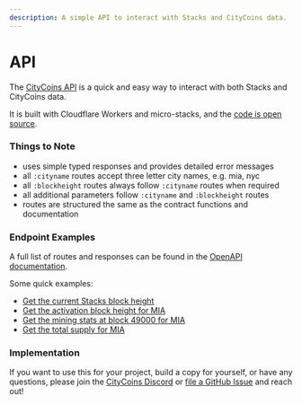 ```yaml
---
description: A simple API to interact with Stacks and CityCoins data.
---
```


# API

The [CityCoins API](https://api.citycoins.co) is a quick and easy way to interact with both Stacks and CityCoins data.

It is built with Cloudflare Workers and micro-stacks, and the [code is open source](https://github.com/citycoins/api).

### Things to Note

* uses simple typed responses and provides detailed error messages
* all `:cityname` routes accept three letter city names, e.g. mia, nyc
* all `:blockheight` routes always follow `:cityname` routes when required
* all additional parameters follow `:cityname` and `:blockheight` routes
* routes are structured the same as the contract functions and documentation

### Endpoint Examples

A full list of routes and responses can be found in the [OpenAPI documentation](https://api.citycoins.co/docs).

Some quick examples:

* [Get the current Stacks block height](https://api.citycoins.co/stacks/get-block-height)
* [Get the activation block height for MIA](https://api.citycoins.co/activation/get-activation-block/mia)
* [Get the mining stats at block 49000 for MIA](https://api.citycoins.co/mining/get-mining-stats-at-block/mia/49000)
* [Get the total supply for MIA](https://api.citycoins.co/token/get-total-supply/mia)

### Implementation

If you want to use this for your project, build a copy for yourself, or have any questions, please join the [CityCoins Discord](https://discord.gg/citycoins) or [file a GitHub Issue](https://github.com/citycoins/api/issues/new) and reach out!
